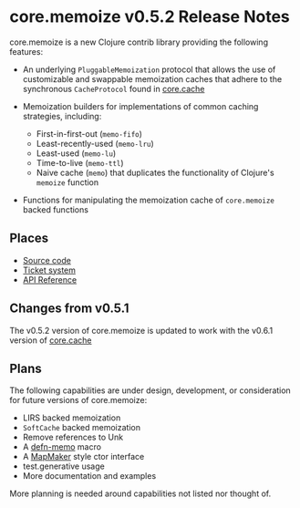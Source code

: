 core.memoize v0.5.2 Release Notes
=================================

core.memoize is a new Clojure contrib library providing the following features:

* An underlying `PluggableMemoization` protocol that allows the use of customizable and swappable memoization caches that adhere to the synchronous `CacheProtocol` found in [core.cache](http://github.com/clojure/core.cache)

* Memoization builders for implementations of common caching strategies, including:
  - First-in-first-out (`memo-fifo`)
  - Least-recently-used (`memo-lru`)
  - Least-used (`memo-lu`)
  - Time-to-live (`memo-ttl`)
  - Naive cache (`memo`) that duplicates the functionality of Clojure's `memoize` function

* Functions for manipulating the memoization cache of `core.memoize` backed functions

Places
------

* [Source code](https://github.com/clojure/core.memoize)
* [Ticket system](http://clojure.atlassian.net/browse/CMEMOIZE)
* [API Reference](https://clojure.github.com/core.memoize)

Changes from v0.5.1
-------------------

The v0.5.2 version of core.memoize is updated to work with the v0.6.1 version of [core.cache](http://github.com/clojure/core.cache/wiki)

Plans
-----

The following capabilities are under design, development, or consideration for future versions of core.memoize:

* LIRS backed memoization
* `SoftCache` backed memoization
* Remove references to Unk
* A [defn-memo](https://github.com/richhickey/clojure-contrib/blob/1c805bd0e515ea57028721ea54e6db4b0c791e20/src/main/clojure/clojure/contrib/def.clj#L143) macro
* A [MapMaker](http://google-collections.googlecode.com/svn/trunk/javadoc/com/google/common/collect/MapMaker.html) style ctor interface
* test.generative usage
* More documentation and examples

More planning is needed around capabilities not listed nor thought of.

